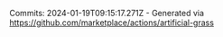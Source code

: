 Commits: 2024-01-19T09:15:17.271Z - Generated via https://github.com/marketplace/actions/artificial-grass
<br>
